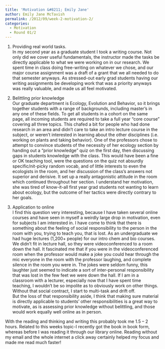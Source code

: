 ```yaml
---
title: 'Motivation &#8211; Emily Jane'
author: Emily Jane McTavish
permalink: /2012/09/week-2-motivation-2/
categories:
  - Motivation
  - Round 01/2
---
```

1. Providing real world tasks.  
In my second year as a graduate student I took a writing course. Not only did we cover useful fundamentals, the instructor made the tasks be directly applicable to what we were working on in our research. We spent time in class doing free-writing on whatever we chose, and our major course assignment was a draft of a grant that we all needed to do that semester anyways. As stressed-out early grad students having our writing assignments be developing work that was a priority anyways was really valuable, and made us all feel motivated.

2. Belittling prior knowledge  
Our graduate department is Ecology, Evolution and Behavior, so it brings together students with a range of backgrounds, including master&#8217;s in any one of these fields. To get all students in a cohort on the same page, all incoming students are required to take a full year &#8220;core course&#8221; covering all three topics. This chafed a bit for people who had done research in an area and didn&#8217;t care to take an intro lecture course in the subject, or weren&#8217;t interested in learning about the other disciplines (i.e. working on plants and taking behavior). One of the professors chose to attempt to convince students of the necessity of her ecology section by handing out a &#8220;prior knowledge&#8221; quiz on the first day, then discussing gaps in students knowledge with the class. This would have been a fine or OK teaching tool, were the questions on the quiz not absurdly specific/nit-picky random vocab, and of little interests to even the ecologists in the room, and her discussion of the class&#8217;s answers not superior and derisive. It set up a really antagonistic attitude in the room which continued throughout her section. I understand her motivation, she was tired of know-it-all first year grad students not wanting to learn about ecology, but the outcome of her tactics were directly contrary to her goals.

3. Application to online  
I find this question very interesting, because I have taken several online courses and have seen in myself a weirdly large drop in motivation, even for subjects I am interested in. I have come to think that there is something about the feeling of social responsibility to the person in the room with you, trying to teach you, that is lost. As an undergraduate we had huge lectures (1,200+ people) for our intro chem and bio courses. We didn&#8217;t fit in lecture hall, so they were videoconferenced to a room down the hall. It fascinated me that if you were in the videoconferenced room when the professor would make a joke you could hear through the mic everyone in the room with the professor laughing, and complete silence in the room you were in. The jokes were seldom funny, this laughter just seemed to indicate a sort of inter-personal responsibility that was lost in the few feet we were down the hall. If I am in a classroom with a lecturer, especially now that I have spent time teaching, I wouldn&#8217;t be so impolite as to obviously work on other things. Without that social contract, I start to multi-task and drift off.  
But the loss of that responsibility aside, I think that making sure material is directly applicable to students&#8217; other responsibilities is a great way to motivate, as is assessing prior knowledge without belittling, and those would work equally well online as in person.

With the reading and thinking and writing this probably took me 1.5 &#8211; 2 hours. Related to this weeks topic-I recently got the book in book form, whereas before I was reading it through our library online. Reading without my email and the whole internet a click away certainly helped my focus and made me read much faster!
